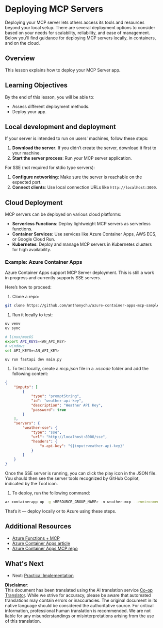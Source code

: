 <!--
CO_OP_TRANSLATOR_METADATA:
{
  "original_hash": "7816cc28f7ab9a54e31f9246429ffcd9",
  "translation_date": "2025-06-13T01:27:33+00:00",
  "source_file": "03-GettingStarted/09-deployment/README.md",
  "language_code": "en"
}
-->
# Deploying MCP Servers

Deploying your MCP server lets others access its tools and resources beyond your local setup. There are several deployment options to consider based on your needs for scalability, reliability, and ease of management. Below you'll find guidance for deploying MCP servers locally, in containers, and on the cloud.

## Overview

This lesson explains how to deploy your MCP Server app.

## Learning Objectives

By the end of this lesson, you will be able to:

- Assess different deployment methods.
- Deploy your app.

## Local development and deployment

If your server is intended to run on users' machines, follow these steps:

1. **Download the server**. If you didn’t create the server, download it first to your machine.  
1. **Start the server process**: Run your MCP server application.

For SSE (not required for stdio type servers):

1. **Configure networking**: Make sure the server is reachable on the expected port.  
1. **Connect clients**: Use local connection URLs like `http://localhost:3000`.

## Cloud Deployment

MCP servers can be deployed on various cloud platforms:

- **Serverless Functions**: Deploy lightweight MCP servers as serverless functions.  
- **Container Services**: Use services like Azure Container Apps, AWS ECS, or Google Cloud Run.  
- **Kubernetes**: Deploy and manage MCP servers in Kubernetes clusters for high availability.

### Example: Azure Container Apps

Azure Container Apps support MCP Server deployment. This is still a work in progress and currently supports SSE servers.

Here’s how to proceed:

1. Clone a repo:

  ```sh
  git clone https://github.com/anthonychu/azure-container-apps-mcp-sample.git
  ```

1. Run it locally to test:

  ```sh
  uv venv
  uv sync

  # linux/macOS
  export API_KEYS=<AN_API_KEY>
  # windows
  set API_KEYS=<AN_API_KEY>

  uv run fastapi dev main.py
  ```

1. To test locally, create a *mcp.json* file in a *.vscode* folder and add the following content:

  ```json
  {
      "inputs": [
          {
              "type": "promptString",
              "id": "weather-api-key",
              "description": "Weather API Key",
              "password": true
          }
      ],
      "servers": {
          "weather-sse": {
              "type": "sse",
              "url": "http://localhost:8000/sse",
              "headers": {
                  "x-api-key": "${input:weather-api-key}"
              }
          }
      }
  }
  ```

  Once the SSE server is running, you can click the play icon in the JSON file. You should then see the server tools recognized by GitHub Copilot, indicated by the Tool icon.

1. To deploy, run the following command:

  ```sh
  az containerapp up -g <RESOURCE_GROUP_NAME> -n weather-mcp --environment mcp -l westus --env-vars API_KEYS=<AN_API_KEY> --source .
  ```

That’s it — deploy locally or to Azure using these steps.

## Additional Resources

- [Azure Functions + MCP](https://learn.microsoft.com/en-us/samples/azure-samples/remote-mcp-functions-dotnet/remote-mcp-functions-dotnet/)  
- [Azure Container Apps article](https://techcommunity.microsoft.com/blog/appsonazureblog/host-remote-mcp-servers-in-azure-container-apps/4403550)  
- [Azure Container Apps MCP repo](https://github.com/anthonychu/azure-container-apps-mcp-sample)  


## What's Next

- Next: [Practical Implementation](/04-PracticalImplementation/README.md)

**Disclaimer**:  
This document has been translated using the AI translation service [Co-op Translator](https://github.com/Azure/co-op-translator). While we strive for accuracy, please be aware that automated translations may contain errors or inaccuracies. The original document in its native language should be considered the authoritative source. For critical information, professional human translation is recommended. We are not liable for any misunderstandings or misinterpretations arising from the use of this translation.